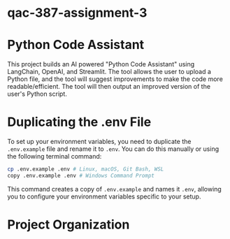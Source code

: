 # qac-387-assignment-3

# Python Code Assistant 

This project builds an AI powered "Python Code Assistant" using LangChain, OpenAI, and Streamlit. The tool allows the user to upload a Python file, and the tool will suggest improvements to make the code more readable/efficient. The tool will then output an improved version of the user's Python script. 


# Duplicating the .env File
To set up your environment variables, you need to duplicate the `.env.example` file and rename it to `.env`. You can do this manually or using the following terminal command:

```bash
cp .env.example .env # Linux, macOS, Git Bash, WSL
copy .env.example .env # Windows Command Prompt
```

This command creates a copy of `.env.example` and names it `.env`, allowing you to configure your environment variables specific to your setup.

# Project Organization 
